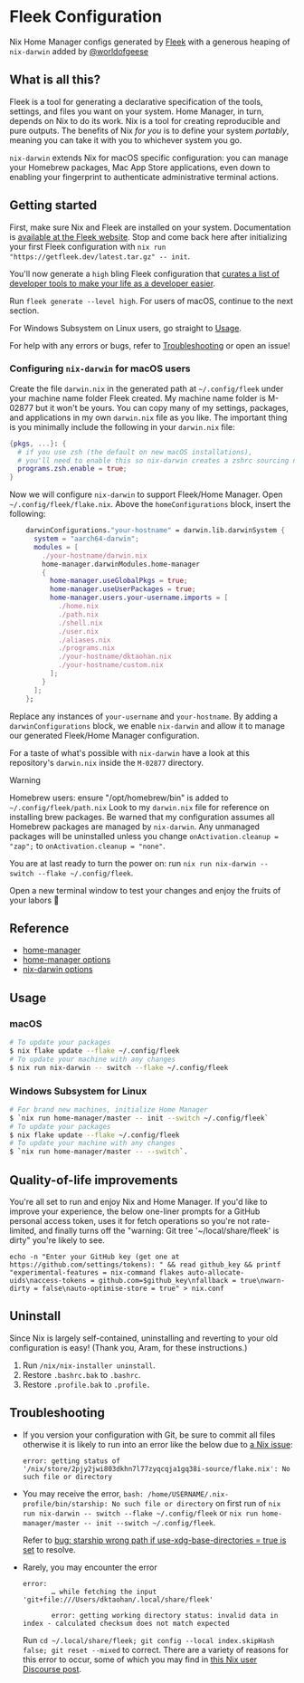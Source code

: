 # Fleek Configuration

Nix Home Manager configs generated by [Fleek](https://github.com/ublue-os/fleek) with a generous heaping of `nix-darwin` added by [@worldofgeese](https://www.github.com/worldofgeese)

## What is all this?

Fleek is a tool for generating a declarative specification of the tools, settings, and files you want on your system. Home Manager, in turn, depends on Nix to do its work. Nix is a tool for creating reproducible and pure outputs. The benefits of Nix *for you* is to define your system *portably*, meaning you can take it with you to whichever system you go.

`nix-darwin` extends Nix for macOS specific configuration: you can manage your Homebrew packages, Mac App Store applications, even down to enabling your fingerprint to authenticate administrative terminal actions.

## Getting started

First, make sure Nix and Fleek are installed on your system. Documentation is [available at the Fleek website](https://getfleek.dev/docs/installation). Stop and come back here after initializing your first Fleek configuration with `nix run "https://getfleek.dev/latest.tar.gz" -- init`.

You'll now generate a `high` bling Fleek configuration that [curates a list of developer tools to make your life as a developer easier](https://getfleek.dev/docs/bling).

Run `fleek generate --level high`. For users of macOS, continue to the next section.

For Windows Subsystem on Linux users, go straight to [Usage](#usage).

For help with any errors or bugs, refer to [Troubleshooting](#troubleshooting) or open an issue!

### Configuring `nix-darwin` for macOS users

Create the file `darwin.nix` in the generated path at `~/.config/fleek` under your machine name folder Fleek created. My machine name folder is M-02877 but it won't be yours. You can copy many of my settings, packages, and applications in my own `darwin.nix` file as you like. The important thing is you minimally include the following in your `darwin.nix` file:

```nix
{pkgs, ...}: {
  # if you use zsh (the default on new macOS installations),
  # you'll need to enable this so nix-darwin creates a zshrc sourcing needed environment changes
  programs.zsh.enable = true;
}
```

Now we will configure `nix-darwin` to support Fleek/Home Manager. Open `~/.config/fleek/flake.nix`. Above the `homeConfigurations` block, insert the following:

```nix
    darwinConfigurations."your-hostname" = darwin.lib.darwinSystem {
      system = "aarch64-darwin";
      modules = [
        ./your-hostname/darwin.nix
        home-manager.darwinModules.home-manager
        {
          home-manager.useGlobalPkgs = true;
          home-manager.useUserPackages = true;
          home-manager.users.your-username.imports = [
            ./home.nix
            ./path.nix
            ./shell.nix
            ./user.nix
            ./aliases.nix
            ./programs.nix
            ./your-hostname/dktaohan.nix
            ./your-hostname/custom.nix
          ];
        }
      ];
    };
```

Replace any instances of `your-username` and `your-hostname`. By adding a `darwinConfigurations` block, we enable `nix-darwin` and allow it to manage our generated Fleek/Home Manager configuration.

For a taste of what's possible with `nix-darwin` have a look at this repository's `darwin.nix` inside the `M-02877` directory.

> [!WARNING]
> Homebrew users: ensure "/opt/homebrew/bin" is added to `~/.config/fleek/path.nix`
> Look to my `darwin.nix` file for reference on installing brew packages. Be warned that my configuration assumes all Homebrew packages are managed by `nix-darwin`. Any unmanaged packages will be uninstalled unless you change `onActivation.cleanup = "zap";` to `onActivation.cleanup = "none"`.

You are at last ready to turn the power on: run `nix run nix-darwin -- switch --flake ~/.config/fleek`.

Open a new terminal window to test your changes and enjoy the fruits of your labors 🍇

## Reference

- [home-manager](https://nix-community.github.io/home-manager/)
- [home-manager options](https://nix-community.github.io/home-manager/options.html)
- [nix-darwin options](https://daiderd.com/nix-darwin/manual/index.html)

## Usage

### macOS

```bash
# To update your packages
$ nix flake update --flake ~/.config/fleek
# To update your machine with any changes
$ nix run nix-darwin -- switch --flake ~/.config/fleek
```

### Windows Subsystem for Linux

```bash
# For brand new machines, initialize Home Manager
$ `nix run home-manager/master -- init --switch ~/.config/fleek` 
# To update your packages
$ nix flake update --flake ~/.config/fleek
# To update your machine with any changes
$ `nix run home-manager/master -- --switch`.
```

## Quality-of-life improvements

You're all set to run and enjoy Nix and Home Manager. If you'd like to improve your experience, the below one-liner prompts for a GitHub personal access token, uses it for fetch operations so you're not rate-limited, and finally turns off the "warning: Git tree '~/local/share/fleek' is dirty" you're likely to see.

```
echo -n "Enter your GitHub key (get one at https://github.com/settings/tokens): " && read github_key && printf "experimental-features = nix-command flakes auto-allocate-uids\naccess-tokens = github.com=$github_key\nfallback = true\nwarn-dirty = false\nauto-optimise-store = true" > nix.conf
```

## Uninstall

Since Nix is largely self-contained, uninstalling and reverting to your old configuration is easy! (Thank you, Aram, for these instructions.)

1. Run `/nix/nix-installer uninstall`.
2. Restore `.bashrc.bak` to `.bashrc`.
3. Restore `.profile.bak` to `.profile.`

## Troubleshooting

- If you version your configuration with Git, be sure to commit all files otherwise it is likely to run into an error like the below due to [a Nix issue](https://discourse.nixos.org/t/nix-flakes-nix-store-source-no-such-file-or-directory/17836/12):

  ```console
  error: getting status of '/nix/store/2pjy2jwi803dkhn7l77zyqcqja1gq38i-source/flake.nix': No such file or directory
  ```

- You may receive the error, `bash: /home/USERNAME/.nix-profile/bin/starship: No such file or directory` on first run of `nix run nix-darwin -- switch --flake ~/.config/fleek` or `nix run home-manager/master -- init --switch ~/.config/fleek`. 

  Refer to [bug: starship wrong path if use-xdg-base-directories = true is set](https://github.com/nix-community/home-manager/issues/4807#issuecomment-1988625268) to resolve.

- Rarely, you may encounter the error

    ```console
    error:
           … while fetching the input 'git+file:///Users/dktaohan/.local/share/fleek'

           error: getting working directory status: invalid data in index - calculated checksum does not match expected
    ``` 

    Run `cd ~/.local/share/fleek; git config --local index.skipHash false; git reset --mixed` to correct. There are a variety of reasons for this error to occur, some of which you may find in [this Nix user Discourse post](https://discourse.nixos.org/t/invalid-data-in-git-index-while-nix-flaek-update).
